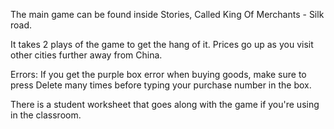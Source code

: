 The main game can be found inside Stories, Called King Of Merchants - Silk road.

It takes 2 plays of the game to get the hang of it. Prices go up as you visit other cities further away from China.

Errors: If you get the purple box error when buying goods, make sure to press Delete many times before typing your purchase number in the box. 

There is a student worksheet that goes along with the game if you're using in the classroom. 
